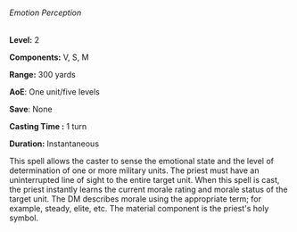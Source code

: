 ###### Emotion Perception

**Level:** 2

**Components:** V, S, M

**Range:** 300 yards

**AoE**: One unit/five levels

**Save**: None

**Casting Time :** 1 turn

**Duration:** Instantaneous

This spell allows the caster to sense the emotional state and the level of determination of one or more military units. The priest must have an uninterrupted line of sight to the entire target unit. When this spell is cast, the priest instantly learns the current morale rating and morale status of the target unit. The DM describes morale using the appropriate term; for example, steady, elite, etc. The material component is the priest's holy symbol.